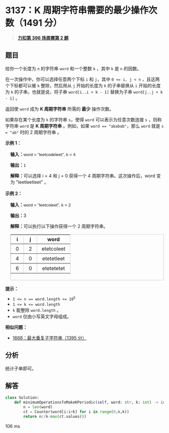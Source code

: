 # 3137：K 周期字符串需要的最少操作次数（1491 分）


> <u>**[力扣第 396 场周赛第 2 题](https://leetcode.cn/problems/minimum-number-of-operations-to-make-word-k-periodic/)**</u>

## 题目

<p>给你一个长度为 <code>n</code> 的字符串 <code>word</code> 和一个整数 <code>k</code> ，其中 <code>k</code> 是 <code>n</code> 的因数。</p>

<p>在一次操作中，你可以选择任意两个下标 <code>i</code> 和 <code>j</code>，其中 <code>0 &lt;= i, j &lt; n</code> ，且这两个下标都可以被 <code>k</code> 整除，然后用从 <code>j</code> 开始的长度为 <code>k</code> 的子串替换从 <code>i</code> 开始的长度为 <code>k</code> 的子串。也就是说，将子串 <code>word[i..i + k - 1]</code> 替换为子串 <code>word[j..j + k - 1]</code> 。</p>

<p>返回使 <code>word</code> 成为 <strong>K 周期字符串</strong> 所需的<strong> 最少</strong> 操作次数。</p>

<p>如果存在某个长度为 <code>k</code> 的字符串 <code>s</code>，使得 <code>word</code> 可以表示为任意次数连接 <code>s</code> ，则称字符串 <code>word</code> 是 <strong>K 周期字符串</strong> 。例如，如果 <code>word == "ababab"</code>，那么 <code>word</code> 就是 <code>s = "ab"</code> 时的 2 周期字符串 。</p>



<p><strong class="example">示例 1：</strong></p>

<div class="example-block" style="
border-color: var(--border-tertiary);
border-left-width: 2px;
color: var(--text-secondary);
font-size: .875rem;
margin-bottom: 1rem;
margin-top: 1rem;
overflow: visible;
padding-left: 1rem;
">
<p><strong>输入：</strong><span class="example-io" style="
font-family: Menlo,sans-serif;
font-size: 0.85rem;
">word = "leetcodeleet", k = 4</span></p>

<p><strong>输出：</strong><span class="example-io" style="
font-family: Menlo,sans-serif;
font-size: 0.85rem;
">1</span></p>

<p><strong>解释：</strong>可以选择 i = 4 和 j = 0 获得一个 4 周期字符串。这次操作后，word 变为 "leetleetleet" 。</p>
</div>

<p><strong class="example">示例 2：</strong></p>

<div class="example-block" style="
border-color: var(--border-tertiary);
border-left-width: 2px;
color: var(--text-secondary);
font-size: .875rem;
margin-bottom: 1rem;
margin-top: 1rem;
overflow: visible;
padding-left: 1rem;
">
<p><strong>输入：</strong><span class="example-io" style="
font-family: Menlo,sans-serif;
font-size: 0.85rem;
">word = "leetcoleet", k = 2</span></p>

<p><strong>输出：</strong>3</p>

<p><strong>解释：</strong>可以执行以下操作获得一个 2 周期字符串。</p>

<table border="1" bordercolor="#ccc" cellpadding="5" cellspacing="0" height="146" style="border-collapse:collapse; text-align: center; vertical-align: middle;">
<tbody>
<tr>
<th>i</th>
<th>j</th>
<th>word</th>
</tr>
<tr>
<td style="padding: 5px 15px;">0</td>
<td style="padding: 5px 15px;">2</td>
<td style="padding: 5px 15px;">etetcoleet</td>
</tr>
<tr>
<td style="padding: 5px 15px;">4</td>
<td style="padding: 5px 15px;">0</td>
<td style="padding: 5px 15px;">etetetleet</td>
</tr>
<tr>
<td style="padding: 5px 15px;">6</td>
<td style="padding: 5px 15px;">0</td>
<td style="padding: 5px 15px;">etetetetet</td>
</tr>
</tbody>
</table>
</div>



<p><strong>提示：</strong></p>

<ul>
<li><code>1 &lt;= n == word.length &lt;= 10<sup>5</sup></code></li>
<li><code>1 &lt;= k &lt;= word.length</code></li>
<li><code>k</code> 能整除 <code>word.length</code> 。</li>
<li><code>word</code> 仅由小写英文字母组成。</li>
</ul>


**相似问题：**
- [1668：最大重复子字符串（1395 分）](/leetcode/1668)


## 分析

统计子串即可。

## 解答


```python
class Solution:
    def minimumOperationsToMakeKPeriodic(self, word: str, k: int) -> int:
        n = len(word)
        ct = Counter(word[i:i+k] for i in range(0,n,k))
        return n//k-max(ct.values())
```
106 ms
